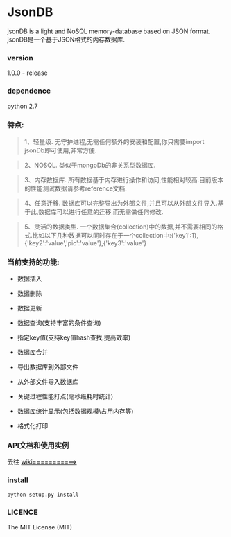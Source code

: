 # JsonDB


jsonDB is a light and NoSQL memory-database based on JSON format.
jsonDB是一个基于JSON格式的内存数据库.

### version

1.0.0 - release

### dependence

python 2.7

### 特点:
>1、轻量级. 无守护进程,无需任何额外的安装和配置,你只需要import jsonDb即可使用,非常方便.


>2、NOSQL. 类似于mongoDb的非关系型数据库.


>3、内存数据库. 所有数据基于内存进行操作和访问,性能相对较高.目前版本的性能测试数据请参考reference文档.


>4、任意迁移. 数据库可以完整导出为外部文件,并且可以从外部文件导入.基于此,数据库可以进行任意的迁移,而无需做任何修改.


>5、灵活的数据类型. 一个数据集合(collection)中的数据,并不需要相同的格式.比如以下几种数据可以同时存在于一个collection中:{'key1':1},{'key2':'value','pic':'value'},{'key3':'value'}


### 当前支持的功能:

* 数据插入

* 数据删除

* 数据更新

* 数据查询(支持丰富的条件查询)

* 指定key值(支持key值hash查找,提高效率)

* 数据库合并

* 导出数据库到外部文件

* 从外部文件导入数据库

* 关键过程性能打点(毫秒级耗时统计)

* 数据库统计显示(包括数据规模\占用内存等)

* 格式化打印



### API文档和使用实例

去往    [wiki===========>](https://github.com/hujiang001/jsonDB/wiki/reference-document)


### install

```python setup.py install```


### LICENCE
The MIT License (MIT)



